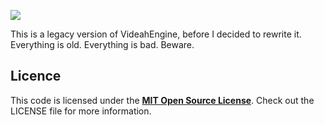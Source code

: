 ![](https://i.imgur.com/bQYMoGm.png)

This is a legacy version of VideahEngine, before I decided to rewrite it.
Everything is old.
Everything is bad.
Beware.

## Licence

This code is licensed under the [**MIT Open Source License**][MIT]. Check out the LICENSE file for more information.

[MIT]: http://www.opensource.org/licenses/mit-license.html
